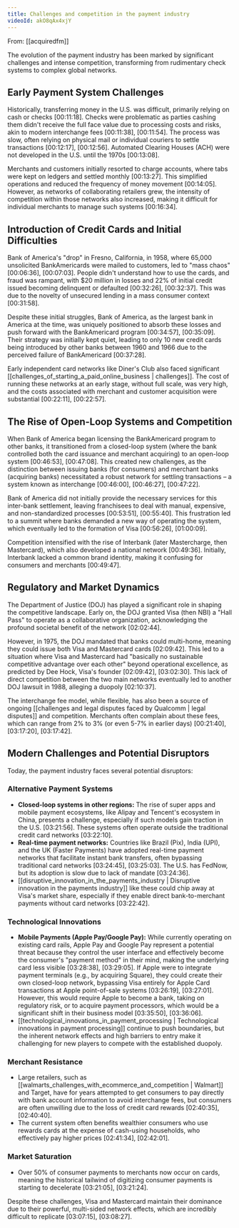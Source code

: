 ```yaml
---
title: Challenges and competition in the payment industry
videoId: akO8qAx4xjY
---
```


From: [[acquiredfm]] <br/> 

The evolution of the payment industry has been marked by significant challenges and intense competition, transforming from rudimentary check systems to complex global networks.

## Early Payment System Challenges

Historically, transferring money in the U.S. was difficult, primarily relying on cash or checks <a class="yt-timestamp" data-t="00:11:18">[00:11:18]</a>. Checks were problematic as parties cashing them didn't receive the full face value due to processing costs and risks, akin to modern interchange fees <a class="yt-timestamp" data-t="00:11:38">[00:11:38]</a>, <a class="yt-timestamp" data-t="00:11:54">[00:11:54]</a>. The process was slow, often relying on physical mail or individual couriers to settle transactions <a class="yt-timestamp" data-t="00:12:17">[00:12:17]</a>, <a class="yt-timestamp" data-t="00:12:56">[00:12:56]</a>. Automated Clearing Houses (ACH) were not developed in the U.S. until the 1970s <a class="yt-timestamp" data-t="00:13:08">[00:13:08]</a>.

Merchants and customers initially resorted to charge accounts, where tabs were kept on ledgers and settled monthly <a class="yt-timestamp" data-t="00:13:27">[00:13:27]</a>. This simplified operations and reduced the frequency of money movement <a class="yt-timestamp" data-t="00:14:05">[00:14:05]</a>. However, as networks of collaborating retailers grew, the intensity of competition within those networks also increased, making it difficult for individual merchants to manage such systems <a class="yt-timestamp" data-t="00:16:34">[00:16:34]</a>.

## Introduction of Credit Cards and Initial Difficulties

Bank of America's "drop" in Fresno, California, in 1958, where 65,000 unsolicited BankAmericards were mailed to customers, led to "mass chaos" <a class="yt-timestamp" data-t="00:06:36">[00:06:36]</a>, <a class="yt-timestamp" data-t="00:07:03">[00:07:03]</a>. People didn't understand how to use the cards, and fraud was rampant, with $20 million in losses and 22% of initial credit issued becoming delinquent or defaulted <a class="yt-timestamp" data-t="00:32:26">[00:32:26]</a>, <a class="yt-timestamp" data-t="00:32:37">[00:32:37]</a>. This was due to the novelty of unsecured lending in a mass consumer context <a class="yt-timestamp" data-t="00:31:58">[00:31:58]</a>.

Despite these initial struggles, Bank of America, as the largest bank in America at the time, was uniquely positioned to absorb these losses and push forward with the BankAmericard program <a class="yt-timestamp" data-t="00:34:57">[00:34:57]</a>, <a class="yt-timestamp" data-t="00:35:09">[00:35:09]</a>. Their strategy was initially kept quiet, leading to only 10 new credit cards being introduced by other banks between 1960 and 1966 due to the perceived failure of BankAmericard <a class="yt-timestamp" data-t="00:37:28">[00:37:28]</a>.

Early independent card networks like Diner's Club also faced significant [[challenges_of_starting_a_paid_online_business | challenges]]. The cost of running these networks at an early stage, without full scale, was very high, and the costs associated with merchant and customer acquisition were substantial <a class="yt-timestamp" data-t="00:22:11">[00:22:11]</a>, <a class="yt-timestamp" data-t="00:22:57">[00:22:57]</a>.

## The Rise of Open-Loop Systems and Competition

When Bank of America began licensing the BankAmericard program to other banks, it transitioned from a closed-loop system (where the bank controlled both the card issuance and merchant acquiring) to an open-loop system <a class="yt-timestamp" data-t="00:46:53">[00:46:53]</a>, <a class="yt-timestamp" data-t="00:47:08">[00:47:08]</a>. This created new challenges, as the distinction between issuing banks (for consumers) and merchant banks (acquiring banks) necessitated a robust network for settling transactions – a system known as interchange <a class="yt-timestamp" data-t="00:46:00">[00:46:00]</a>, <a class="yt-timestamp" data-t="00:46:27">[00:46:27]</a>, <a class="yt-timestamp" data-t="00:47:22">[00:47:22]</a>.

Bank of America did not initially provide the necessary services for this inter-bank settlement, leaving franchisees to deal with manual, expensive, and non-standardized processes <a class="yt-timestamp" data-t="00:53:51">[00:53:51]</a>, <a class="yt-timestamp" data-t="00:55:40">[00:55:40]</a>. This frustration led to a summit where banks demanded a new way of operating the system, which eventually led to the formation of Visa <a class="yt-timestamp" data-t="00:56:26">[00:56:26]</a>, <a class="yt-timestamp" data-t="01:00:09">[01:00:09]</a>.

Competition intensified with the rise of Interbank (later Mastercharge, then Mastercard), which also developed a national network <a class="yt-timestamp" data-t="00:49:36">[00:49:36]</a>. Initially, Interbank lacked a common brand identity, making it confusing for consumers and merchants <a class="yt-timestamp" data-t="00:49:47">[00:49:47]</a>.

## Regulatory and Market Dynamics

The Department of Justice (DOJ) has played a significant role in shaping the competitive landscape. Early on, the DOJ granted Visa (then NBI) a "Hall Pass" to operate as a collaborative organization, acknowledging the profound societal benefit of the network <a class="yt-timestamp" data-t="02:02:44">[02:02:44]</a>.

However, in 1975, the DOJ mandated that banks could multi-home, meaning they could issue both Visa and Mastercard cards <a class="yt-timestamp" data-t="02:09:42">[02:09:42]</a>. This led to a situation where Visa and Mastercard had "basically no sustainable competitive advantage over each other" beyond operational excellence, as predicted by Dee Hock, Visa's founder <a class="yt-timestamp" data-t="02:09:42">[02:09:42]</a>, <a class="yt-timestamp" data-t="03:02:30">[03:02:30]</a>. This lack of direct competition between the two main networks eventually led to another DOJ lawsuit in 1988, alleging a duopoly <a class="yt-timestamp" data-t="02:10:37">[02:10:37]</a>.

The interchange fee model, while flexible, has also been a source of ongoing [[challenges and legal disputes faced by Qualcomm | legal disputes]] and competition. Merchants often complain about these fees, which can range from 2% to 3% (or even 5-7% in earlier days) <a class="yt-timestamp" data-t="00:21:40">[00:21:40]</a>, <a class="yt-timestamp" data-t="03:17:20">[03:17:20]</a>, <a class="yt-timestamp" data-t="03:17:42">[03:17:42]</a>.

## Modern Challenges and Potential Disruptors

Today, the payment industry faces several potential disruptors:

### Alternative Payment Systems
*   **Closed-loop systems in other regions:** The rise of super apps and mobile payment ecosystems, like Alipay and Tencent's ecosystem in China, presents a challenge, especially if such models gain traction in the U.S. <a class="yt-timestamp" data-t="03:21:56">[03:21:56]</a>. These systems often operate outside the traditional credit card networks <a class="yt-timestamp" data-t="03:22:10">[03:22:10]</a>.
*   **Real-time payment networks:** Countries like Brazil (Pix), India (UPI), and the UK (Faster Payments) have adopted real-time payment networks that facilitate instant bank transfers, often bypassing traditional card networks <a class="yt-timestamp" data-t="03:24:45">[03:24:45]</a>, <a class="yt-timestamp" data-t="03:25:03">[03:25:03]</a>. The U.S. has FedNow, but its adoption is slow due to lack of mandate <a class="yt-timestamp" data-t="03:24:36">[03:24:36]</a>.
*   [[disruptive_innovation_in_the_payments_industry | Disruptive innovation in the payments industry]] like these could chip away at Visa's market share, especially if they enable direct bank-to-merchant payments without card networks <a class="yt-timestamp" data-t="03:22:42">[03:22:42]</a>.

### Technological Innovations
*   **Mobile Payments (Apple Pay/Google Pay):** While currently operating on existing card rails, Apple Pay and Google Pay represent a potential threat because they control the user interface and effectively become the consumer's "payment method" in their mind, making the underlying card less visible <a class="yt-timestamp" data-t="03:28:38">[03:28:38]</a>, <a class="yt-timestamp" data-t="03:29:05">[03:29:05]</a>. If Apple were to integrate payment terminals (e.g., by acquiring Square), they could create their own closed-loop network, bypassing Visa entirely for Apple Card transactions at Apple point-of-sale systems <a class="yt-timestamp" data-t="03:26:19">[03:26:19]</a>, <a class="yt-timestamp" data-t="03:27:01">[03:27:01]</a>. However, this would require Apple to become a bank, taking on regulatory risk, or to acquire payment processors, which would be a significant shift in their business model <a class="yt-timestamp" data-t="03:35:50">[03:35:50]</a>, <a class="yt-timestamp" data-t="03:36:06">[03:36:06]</a>.
*   [[technological_innovations_in_payment_processing | Technological innovations in payment processing]] continue to push boundaries, but the inherent network effects and high barriers to entry make it challenging for new players to compete with the established duopoly.

### Merchant Resistance
*   Large retailers, such as [[walmarts_challenges_with_ecommerce_and_competition | Walmart]] and Target, have for years attempted to get consumers to pay directly with bank account information to avoid interchange fees, but consumers are often unwilling due to the loss of credit card rewards <a class="yt-timestamp" data-t="02:40:35">[02:40:35]</a>, <a class="yt-timestamp" data-t="02:40:40">[02:40:40]</a>.
*   The current system often benefits wealthier consumers who use rewards cards at the expense of cash-using households, who effectively pay higher prices <a class="yt-timestamp" data-t="02:41:34">[02:41:34]</a>, <a class="yt-timestamp" data-t="02:42:01">[02:42:01]</a>.

### Market Saturation
*   Over 50% of consumer payments to merchants now occur on cards, meaning the historical tailwind of digitizing consumer payments is starting to decelerate <a class="yt-timestamp" data-t="03:21:05">[03:21:05]</a>, <a class="yt-timestamp" data-t="03:21:24">[03:21:24]</a>.

Despite these challenges, Visa and Mastercard maintain their dominance due to their powerful, multi-sided network effects, which are incredibly difficult to replicate <a class="yt-timestamp" data-t="03:07:15">[03:07:15]</a>, <a class="yt-timestamp" data-t="03:08:27">[03:08:27]</a>.
